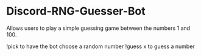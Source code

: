 # Discord-RNG-Guesser-Bot

Allows users to play a simple guessing game between the numbers 1 and 100.

!pick to have the bot choose a random number
!guess x to guess a number
